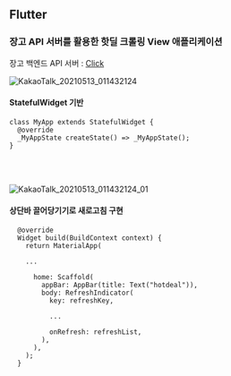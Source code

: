 ## Flutter
### 장고 API 서버를 활용한 핫딜 크롤링 View 애플리케이션
장고 백엔드 API 서버 : [Click](https://github.com/ceool/Python/tree/master/crawler%20%2B%20telegram_bot%20(with%20django))

![KakaoTalk_20210513_011432124](https://user-images.githubusercontent.com/62891711/118009239-dbd49b80-b388-11eb-93a3-276a5a48645d.png)


#### StatefulWidget 기반
```
class MyApp extends StatefulWidget {
  @override
  _MyAppState createState() => _MyAppState();
}
```

<br>

<br>

![KakaoTalk_20210513_011432124_01](https://user-images.githubusercontent.com/62891711/118009240-dd05c880-b388-11eb-9fba-4b887ad6e253.png)

#### 상단바 끌어당기기로 새로고침 구현
```
  @override
  Widget build(BuildContext context) {
    return MaterialApp(
    
    ...
    
      home: Scaffold(
        appBar: AppBar(title: Text("hotdeal")),
        body: RefreshIndicator(
          key: refreshKey,
          
          ...
          
          onRefresh: refreshList,
        ),
      ),
    );
  }
```

